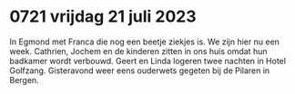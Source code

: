 # 0721 vrijdag 21 juli 2023
In Egmond met Franca die nog een beetje ziekjes is. We zijn hier nu een week. Cathrien, Jochem en de kinderen zitten in ons huis omdat hun badkamer wordt verbouwd. Geert en Linda logeren twee nachten in Hotel Golfzang. Gisteravond weer eens ouderwets gegeten bij de Pilaren in Bergen. 